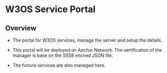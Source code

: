 # W3OS Service Portal

## Overview

- The portal for W3OS services, manage the server and setup the details.

- This portal will be deployed on Anchor Network. The vertification of the manager is base on the SS58 encried JSON file.

- The furture services are also managed here.

